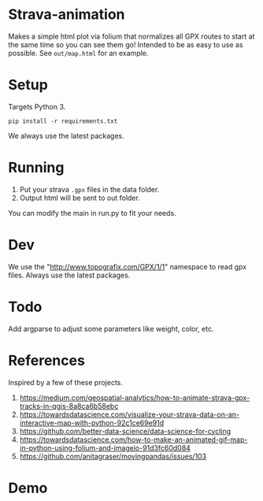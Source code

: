 # Strava-animation

Makes a simple html plot via folium that normalizes all GPX routes to start at the same time so you can see them go! Intended to be as easy to use as possible. See `out/map.html` for an example.

# Setup

Targets Python 3.
```
pip install -r requirements.txt
```
We always use the latest packages.

# Running

1. Put your strava `.gpx` files in the data folder.
2. Output html will be sent to out folder.

You can modify the main in run.py to fit your needs.

# Dev
We use the "http://www.topografix.com/GPX/1/1" namespace to read gpx files. Always use the latest packages.

# Todo
Add argparse to adjust some parameters like weight, color, etc.

# References

Inspired by a few of these projects.

1. https://medium.com/geospatial-analytics/how-to-animate-strava-gpx-tracks-in-qgis-8a8ca6b58ebc
2. https://towardsdatascience.com/visualize-your-strava-data-on-an-interactive-map-with-python-92c1ce69e91d
3. https://github.com/better-data-science/data-science-for-cycling
4. https://towardsdatascience.com/how-to-make-an-animated-gif-map-in-python-using-folium-and-imageio-91d3fc60d084
5. https://github.com/anitagraser/movingpandas/issues/103

# Demo

